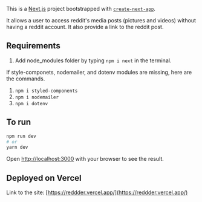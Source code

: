 This is a [Next.js](https://nextjs.org/) project bootstrapped with [`create-next-app`](https://github.com/vercel/next.js/tree/canary/packages/create-next-app).

It allows a user to access reddit's media posts (pictures and videos) without having a reddit account.
It also provide a link to the reddit post.

## Requirements

1. Add node_modules folder by typing `npm i next` in the terminal.

If style-componets, nodemailer, and dotenv modules are missing, here are the commands.

1. `npm i styled-components`
2. `npm i nodemailer`
3. `npm i dotenv`

## To run

```bash
npm run dev
# or
yarn dev
```

Open [http://localhost:3000](http://localhost:3000) with your browser to see the result.


## Deployed on Vercel

Link to the site: [https://reddder.vercel.app/](https://reddder.vercel.app/)

